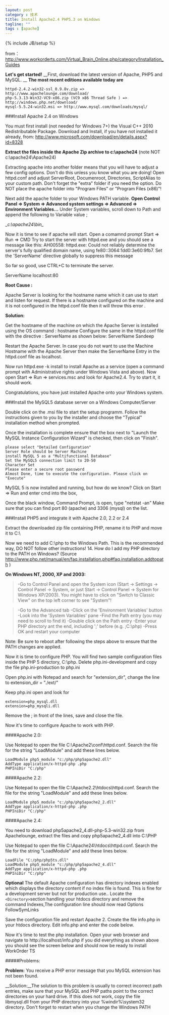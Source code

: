 ```yaml
---
layout: post
category : 技术
title: Install Apache2.4 PHP5.3 on Windows
tagline: ""
tags : [apache]
---
```

{% include JB/setup %}



from：<http://www.workorderts.com/Virtual_Brain_Online.php/category/Installation_Guides>

__Let's get started!__
__First, download the latest version of Apache, PHP5 and MySQL. __
__The most recent editions available today are__


	httpd-2.4.2-win32-ssl_0.9.8v.zip => http://www.apachelounge.com/download/
	php-5.3.13-Win32-VC9-x86.zip (VC9 x86 Thread Safe ) => http://windows.php.net/download/
	mysql-5.5.24-win32.msi => http://www.mysql.com/downloads/mysql/


###Install Apache 2.4 on Windows

You must first install (not needed for Windows 7+) the Visual C++ 2010 Redistributable Package.
Download and Install, if you have not installed it already,
from: http://www.microsoft.com/download/en/details.aspx?id=8328

__Extract the files inside the Apache Zip archive to c:\apache24__
(note NOT c:\apache24\Apache24)

Extracting apache into another folder means that you will have to adjust a few config options.
Don't do this unless you know what you are doing! 
Open httpd.conf and adjust ServerRoot, Documenroot, Directories, ScriptAlias to your custom path.
Don't forget the "extra" folder if you need the option.
Do NOT place the apache folder into "Program Files" or "Program Files (x86)"!

Next add the apache folder to your Windows PATH variable. 
__Open Control Panel => System => Advanced system settings => Advanced => Environment Variables...__
Under System variables, scroll down to Path and append the following to Variable value ;

__c:\apache24\bin\__

Now it is time to see if apache will start. Open a comamnd prompt Start => Run => CMD 
Try to start the server with httpd.exe and you should see a message like this:
AH00558: httpd.exe: Could not reliably determine the server's fully qualified domain name, using fe80::3064:1dd0:3e60:9fb7. Set the 'ServerName' directive globally to suppress this message

So far so good, use CTRL+C to terminate the server.

ServerName localhost:80

__Root Cause :__

Apache Server is looking for the hostname name which it can use to start and listen for request. If there is a hostname configured on the machine and it is not configured in the httpd.conf file then it will throw this error .

__Solution:__

Get the hostname of the machine on which the Apache Server is installed using the OS command : hostname
Configure the same in the httpd.conf file with the directive : ServerName as shown below:
ServerName Sandeep

Restart the Apache Server.
In case you do not want to use the Machine Hostname with the Apache Server then make the ServerName Entry in the httpd.conf file as localhost.

Now run httpd.exe -k install to install Apache as a service (open a command prompt with Administrative rights under Windows Vista and above). Now open Start => Run => services.msc and look for Apache2.4. Try to start it, it should work.

Congratulations, you have just installed Apache onto your Windows system.


###Install the MySQL5 database server on a Windows Computer/Server

Double click on the .msi file to start the setup programm. 
Follow the instructions given to you by the installer and choose the "Typical" installation method when prompted. 

Once the installation is complete ensure that the box next to "Launch the MySQL Instance Configuration Wizard" is checked, then click on "Finish".


	please select "Detailed Configuration"
	Server Role should be Server Machine
	install MySQL 5 as a "Multifunctional Database" 
	Set the MySQL5 connection limit to 20-50
	Character Set 
	Please enter a secure root password
	Almost Done, time to execute the configuration. Please click on "Execute" 



MySQL 5 is now installed and running, but how do we know?
Click on Start => Run and enter cmd into the box,

Once the black window, Command Prompt, is open, type "netstat -an" 
Make sure that you can find port 80 (apache) and 3306 (mysql) on the list.


###Install PHP5 and integrate it with Apache 2.0, 2.2 or 2.4

Extract the downloaded zip file containing PHP, rename it to PHP and move it to C:\

Now we need to add C:\php to the Windows Path. This is the recommended way, DO NOT follow other instructions!
14. How do I add my PHP directory to the PATH on Windows?
(Source http://www.php.net/manual/en/faq.installation.php#faq.installation.addtopath )

__On Windows NT, 2000, XP and 2003:__

> -Go to Control Panel and open the System icon (Start -> Settings -> Control Panel -> System, or just Start -> Control Panel -> System for Windows XP/2003). You might have to click on "Switch to Classic View" on the top left corner to see "System"!

> -Go to the Advanced tab
> -Click on the 'Environment Variables' button
> -Look into the 'System Variables' pane
> -Find the Path entry (you may need to scroll to find it)
> -Double click on the Path entry
> -Enter your PHP directory ant the end, including ';' before (e.g. ;C:\php)
> -Press OK and restart your computer 

Note: Be sure to reboot after following the steps above to ensure that the PATH changes are applied. 

Now it is time to configure PHP.
You will find two sample configuration files inside the PHP 5 directory, C:\php.
Delete php.ini-development and copy the file php.ini-production to php.ini

Open php.ini with Notepad and search for "extension_dir", change the line to 
extension_dir = "./ext/"

Keep php.ini open and look for
 
	extension=php_mysql.dll
	extension=php_mysqli.dll
	
Remove the ; in front of the lines, save and close the file.

Now it's time to configure Apache to work with PHP. 


####Apache 2.0:

Use Notepad to open the file C:\Apache2\conf\httpd.conf. Search the file for the string "LoadModule" and add these lines below.


	LoadModule php5_module "c:/php/php5apache2.dll"
	AddType application/x-httpd-php .php
	PHPIniDir "C:/php"


####Apache 2.2:

Use Notepad to open the file C:\Apache2.2\htdocs\httpd.conf. Search the file for the string "LoadModule" and add these lines below.


	LoadModule php5_module "c:/php/php5apache2_2.dll"
	AddType application/x-httpd-php .php
	PHPIniDir "C:/php"


####Apache 2.4:

You need to download php5apache2_4.dll-php-5.3-win32.zip from Apachelounge, extract the files and copy php5apache2_4.dll into C:\PHP

Use Notepad to open the file C:\Apache24\htdocs\httpd.conf. Search the file for the string "LoadModule" and add these lines below.


	LoadFile "C:/php/php5ts.dll"
	LoadModule php5_module "c:/php/php5apache2_4.dll"
	AddType application/x-httpd-php .php
	PHPIniDir "C:/php"



__Optional__
The default Apache configuration has directory indexes enabled which displays the directory content if no index file is found. This is fine for a development server but not for production use.. Locate the 
`<Directory>`section handling your htdocs directory and remove the command Indexes,The configuration line should now read Options FollowSymLinks


Save the configuration file and restart Apache 2. 
Create the file info.php in your htdocs directory.
Edit info.php and enter the code below.


Now it's time to test the php installation. Open your web browser and navigate to http://localhost/info.php if you did everything as shown above you should see the screen below and should now be ready to install WorkOrder TS


#####Problems:

__Problem:__ You receive a PHP error message that you MySQL extension has not been found.

__Solution:__The solution to this problem is usually to correct incorrect path entries, make sure that your MySQL and PHP paths point to the correct directories on your hard drive. If this does not work, copy the file libmysql.dll from your PHP directory into your %windir%\system32 directory. Don't forget to restart when you change the Windows PATH




